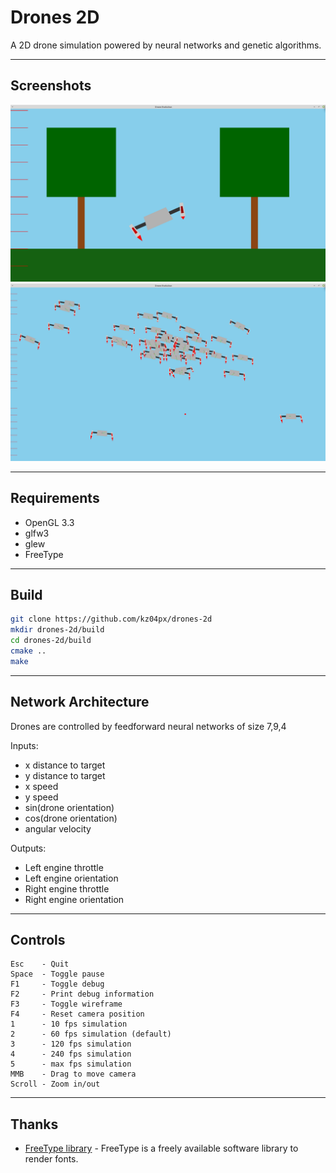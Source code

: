 # Drones 2D
A 2D drone simulation powered by neural networks and genetic algorithms.

---

## Screenshots
![Example image 1](/screenshots/screenshot_0001.png)
![Example image 2](/screenshots/screenshot_0002.png)

---

## __Requirements__
- OpenGL 3.3
- glfw3
- glew
- FreeType

---

## __Build__
```bash
git clone https://github.com/kz04px/drones-2d
mkdir drones-2d/build
cd drones-2d/build
cmake ..
make
```

---

## __Network Architecture__
Drones are controlled by feedforward neural networks of size 7,9,4

Inputs:
- x distance to target
- y distance to target
- x speed
- y speed
- sin(drone orientation)
- cos(drone orientation)
- angular velocity

Outputs:
- Left engine throttle
- Left engine orientation
- Right engine throttle
- Right engine orientation

---

## __Controls__
```
Esc    - Quit
Space  - Toggle pause
F1     - Toggle debug
F2     - Print debug information
F3     - Toggle wireframe
F4     - Reset camera position
1      - 10 fps simulation
2      - 60 fps simulation (default)
3      - 120 fps simulation
4      - 240 fps simulation
5      - max fps simulation
MMB    - Drag to move camera
Scroll - Zoom in/out
```

---

## __Thanks__
- [FreeType library](https://www.freetype.org/) - FreeType is a freely available software library to render fonts.
